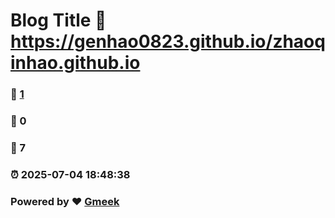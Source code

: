 # Blog Title :link: https://genhao0823.github.io/zhaoqinhao.github.io 
### :page_facing_up: [1](https://genhao0823.github.io/zhaoqinhao.github.io/tag.html) 
### :speech_balloon: 0 
### :hibiscus: 7 
### :alarm_clock: 2025-07-04 18:48:38 
### Powered by :heart: [Gmeek](https://github.com/Meekdai/Gmeek)
